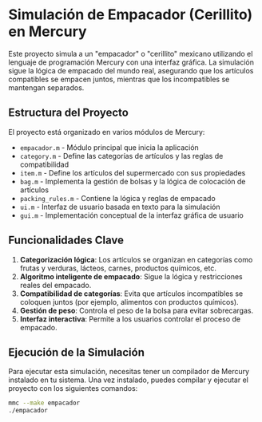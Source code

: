 # Simulación de Empacador (Cerillito) en Mercury

Este proyecto simula a un "empacador" o "cerillito" mexicano utilizando el lenguaje de programación Mercury con una interfaz gráfica. La simulación sigue la lógica de empacado del mundo real, asegurando que los artículos compatibles se empacen juntos, mientras que los incompatibles se mantengan separados.

## Estructura del Proyecto

El proyecto está organizado en varios módulos de Mercury:

- `empacador.m` - Módulo principal que inicia la aplicación  
- `category.m` - Define las categorías de artículos y las reglas de compatibilidad  
- `item.m` - Define los artículos del supermercado con sus propiedades  
- `bag.m` - Implementa la gestión de bolsas y la lógica de colocación de artículos  
- `packing_rules.m` - Contiene la lógica y reglas de empacado  
- `ui.m` - Interfaz de usuario basada en texto para la simulación  
- `gui.m` - Implementación conceptual de la interfaz gráfica de usuario  

## Funcionalidades Clave

1. **Categorización lógica**: Los artículos se organizan en categorías como frutas y verduras, lácteos, carnes, productos químicos, etc.
2. **Algoritmo inteligente de empacado**: Sigue la lógica y restricciones reales del empacado.
3. **Compatibilidad de categorías**: Evita que artículos incompatibles se coloquen juntos (por ejemplo, alimentos con productos químicos).
4. **Gestión de peso**: Controla el peso de la bolsa para evitar sobrecargas.
5. **Interfaz interactiva**: Permite a los usuarios controlar el proceso de empacado.

## Ejecución de la Simulación

Para ejecutar esta simulación, necesitas tener un compilador de Mercury instalado en tu sistema. Una vez instalado, puedes compilar y ejecutar el proyecto con los siguientes comandos:

```bash
mmc --make empacador
./empacador
